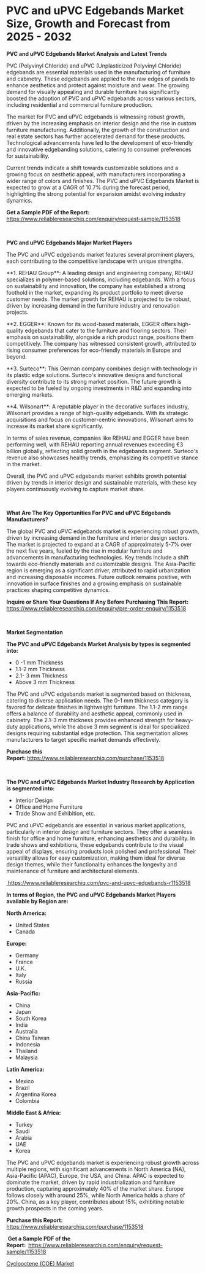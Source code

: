 <p><h1>PVC and uPVC Edgebands Market Size, Growth and Forecast from 2025 - 2032</h1></p><p><strong>PVC and uPVC Edgebands Market Analysis and Latest Trends</strong></p>
<p><p>PVC (Polyvinyl Chloride) and uPVC (Unplasticized Polyvinyl Chloride) edgebands are essential materials used in the manufacturing of furniture and cabinetry. These edgebands are applied to the raw edges of panels to enhance aesthetics and protect against moisture and wear. The growing demand for visually appealing and durable furniture has significantly boosted the adoption of PVC and uPVC edgebands across various sectors, including residential and commercial furniture production.</p><p>The market for PVC and uPVC edgebands is witnessing robust growth, driven by the increasing emphasis on interior design and the rise in custom furniture manufacturing. Additionally, the growth of the construction and real estate sectors has further accelerated demand for these products. Technological advancements have led to the development of eco-friendly and innovative edgebanding solutions, catering to consumer preferences for sustainability.</p><p>Current trends indicate a shift towards customizable solutions and a growing focus on aesthetic appeal, with manufacturers incorporating a wider range of colors and finishes. The PVC and uPVC Edgebands Market is expected to grow at a CAGR of 10.7% during the forecast period, highlighting the strong potential for expansion amidst evolving industry dynamics.</p></p>
<p><strong>Get a Sample PDF of the Report:&nbsp;</strong> <a href="https://www.reliableresearchiq.com/enquiry/request-sample/1153518?utm_campaign=2739&utm_medium=2&utm_source=Github&utm_content=ia&utm_term=04042025&utm_id=pvc-and-upvc-edgebands">https://www.reliableresearchiq.com/enquiry/request-sample/1153518</a></p>
<p>&nbsp;</p>
<p><strong>PVC and uPVC Edgebands Major Market Players</strong></p>
<p><p>The PVC and uPVC edgebands market features several prominent players, each contributing to the competitive landscape with unique strengths. </p><p>**1. REHAU Group**: A leading design and engineering company, REHAU specializes in polymer-based solutions, including edgebands. With a focus on sustainability and innovation, the company has established a strong foothold in the market, expanding its product portfolio to meet diverse customer needs. The market growth for REHAU is projected to be robust, driven by increasing demand in the furniture industry and renovation projects.</p><p>**2. EGGER**: Known for its wood-based materials, EGGER offers high-quality edgebands that cater to the furniture and flooring sectors. Their emphasis on sustainability, alongside a rich product range, positions them competitively. The company has witnessed consistent growth, attributed to rising consumer preferences for eco-friendly materials in Europe and beyond.</p><p>**3. Surteco**: This German company combines design with technology in its plastic edge solutions. Surteco's innovative designs and functional diversity contribute to its strong market position. The future growth is expected to be fueled by ongoing investments in R&D and expanding into emerging markets.</p><p>**4. Wilsonart**: A reputable player in the decorative surfaces industry, Wilsonart provides a range of high-quality edgebands. With its strategic acquisitions and focus on customer-centric innovations, Wilsonart aims to increase its market share significantly.</p><p>In terms of sales revenue, companies like REHAU and EGGER have been performing well, with REHAU reporting annual revenues exceeding €3 billion globally, reflecting solid growth in the edgebands segment. Surteco's revenue also showcases healthy trends, emphasizing its competitive stance in the market. </p><p>Overall, the PVC and uPVC edgebands market exhibits growth potential driven by trends in interior design and sustainable materials, with these key players continuously evolving to capture market share.</p></p>
<p>&nbsp;</p>
<p><strong>What Are The Key Opportunities For PVC and uPVC Edgebands Manufacturers?</strong></p>
<p><p>The global PVC and uPVC edgebands market is experiencing robust growth, driven by increasing demand in the furniture and interior design sectors. The market is projected to expand at a CAGR of approximately 5-7% over the next five years, fueled by the rise in modular furniture and advancements in manufacturing technologies. Key trends include a shift towards eco-friendly materials and customizable designs. The Asia-Pacific region is emerging as a significant driver, attributed to rapid urbanization and increasing disposable incomes. Future outlook remains positive, with innovation in surface finishes and a growing emphasis on sustainable practices shaping competitive dynamics.</p></p>
<p><strong>Inquire or Share Your Questions If Any Before Purchasing This Report:</strong> <a href="https://www.reliableresearchiq.com/enquiry/pre-order-enquiry/1153518?utm_campaign=2739&utm_medium=2&utm_source=Github&utm_content=ia&utm_term=04042025&utm_id=pvc-and-upvc-edgebands">https://www.reliableresearchiq.com/enquiry/pre-order-enquiry/1153518</a></p>
<p>&nbsp;</p>
<p><strong>Market Segmentation</strong></p>
<p><strong>The PVC and uPVC Edgebands Market Analysis by types is segmented into:</strong></p>
<p><ul><li>0 -1 mm Thickness</li><li>1.1-2 mm Thickness</li><li>2.1- 3 mm Thickness</li><li>Above 3 mm Thickness</li></ul></p>
<p><p>The PVC and uPVC edgebands market is segmented based on thickness, catering to diverse application needs. The 0-1 mm thickness category is favored for delicate finishes in lightweight furniture. The 1.1-2 mm range offers a balance of durability and aesthetic appeal, commonly used in cabinetry. The 2.1-3 mm thickness provides enhanced strength for heavy-duty applications, while the above 3 mm segment is ideal for specialized designs requiring substantial edge protection. This segmentation allows manufacturers to target specific market demands effectively.</p></p>
<p><strong>Purchase this Report:&nbsp;</strong><a href="https://www.reliableresearchiq.com/purchase/1153518?utm_campaign=2739&utm_medium=2&utm_source=Github&utm_content=ia&utm_term=04042025&utm_id=pvc-and-upvc-edgebands">https://www.reliableresearchiq.com/purchase/1153518</a></p>
<p>&nbsp;</p>
<p><strong>The PVC and uPVC Edgebands Market Industry Research by Application is segmented into:</strong></p>
<p><ul><li>Interior Design</li><li>Office and Home Furniture</li><li>Trade Show and Exhibition, etc.</li></ul></p>
<p><p>PVC and uPVC edgebands are essential in various market applications, particularly in interior design and furniture sectors. They offer a seamless finish for office and home furniture, enhancing aesthetics and durability. In trade shows and exhibitions, these edgebands contribute to the visual appeal of displays, ensuring products look polished and professional. Their versatility allows for easy customization, making them ideal for diverse design themes, while their functionality enhances the longevity and maintenance of furniture and architectural elements.</p></p>
<p><a href="https://www.reliableresearchiq.com/pvc-and-upvc-edgebands-r1153518?utm_campaign=2739&utm_medium=2&utm_source=Github&utm_content=ia&utm_term=04042025&utm_id=pvc-and-upvc-edgebands">&nbsp;https://www.reliableresearchiq.com/pvc-and-upvc-edgebands-r1153518</a></p>
<p><strong>In terms of Region, the PVC and uPVC Edgebands Market Players available by Region are:</strong></p>
<p>
    <p> <strong> North America: </strong>
        <ul>
            <li>United States</li>
            <li>Canada</li>
        </ul>
        </p> 
    <p> <strong> Europe: </strong>
        <ul>
            <li>Germany</li>
            <li>France</li>
            <li>U.K.</li>
            <li>Italy</li>
            <li>Russia</li>
        </ul>
        </p> 
    <p> <strong> Asia-Pacific: </strong>
        <ul>
            <li>China</li>
            <li>Japan</li>
            <li>South Korea</li>
            <li>India</li>
            <li>Australia</li>
            <li>China Taiwan</li>
            <li>Indonesia</li>
            <li>Thailand</li>
            <li>Malaysia</li>
        </ul>
        </p> 
    <p> <strong> Latin America: </strong>
        <ul>
            <li>Mexico</li>
            <li>Brazil</li>
            <li>Argentina Korea</li>
            <li>Colombia</li>
        </ul>
        </p> 
    <p> <strong> Middle East & Africa: </strong>
        <ul>
            <li>Turkey</li>
            <li>Saudi</li>
            <li>Arabia</li>
            <li>UAE</li>
            <li>Korea</li>
        </ul>
    </p>
    </p>
<p><p>The PVC and uPVC edgebands market is experiencing robust growth across multiple regions, with significant advancements in North America (NA), Asia-Pacific (APAC), Europe, the USA, and China. APAC is expected to dominate the market, driven by rapid industrialization and furniture production, capturing approximately 40% of the market share. Europe follows closely with around 25%, while North America holds a share of 20%. China, as a key player, contributes about 15%, exhibiting notable growth prospects in the coming years.</p></p>
<p><strong>Purchase this Report: </strong><a href="https://www.reliableresearchiq.com/purchase/1153518?utm_campaign=2739&utm_medium=2&utm_source=Github&utm_content=ia&utm_term=04042025&utm_id=pvc-and-upvc-edgebands">https://www.reliableresearchiq.com/purchase/1153518</a></p>
<p>&nbsp;<strong>Get a Sample PDF of the Report:&nbsp;&nbsp;</strong><a href="https://www.reliableresearchiq.com/enquiry/request-sample/1153518?utm_campaign=2739&utm_medium=2&utm_source=Github&utm_content=ia&utm_term=04042025&utm_id=pvc-and-upvc-edgebands">https://www.reliableresearchiq.com/enquiry/request-sample/1153518</a></p>
<p><strong></strong></p>
<p><p><a href="https://github.com/stephaniwo144/Market-Research-Report-List-1/blob/main/cyclooctene-coe-market.md?utm_campaign=2739&utm_medium=2&utm_source=Github&utm_content=ia&utm_term=04042025&utm_id=pvc-and-upvc-edgebands">Cyclooctene (COE) Market</a></p></p>